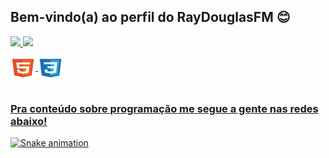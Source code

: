 ## Bem-vindo(a) ao perfil do RayDouglasFM 😊

<div>
  <a href="https://github.com/RayDouglasFM">
  <img height="180em" src="https://github-readme-stats.vercel.app/api?username=RayDouglasFMRayDouglasFM&show_icons=true&theme=tokyonight&include_all_commits=true&count_private=true"/>
  <img height="180em" src="https://github-readme-stats.vercel.app/api/top-langs/?username=RayDouglasFM&layout=compact&langs_count=6&theme=tokyonight"/>
</div>
<div style="display: inline_block"><br>
  <img align="center" alt="HTML" height="30" width="40" src="https://raw.githubusercontent.com/devicons/devicon/master/icons/html5/html5-original.svg">
  <img align="center" alt="CSS" height="30" width="40" src="https://raw.githubusercontent.com/devicons/devicon/master/icons/css3/css3-original.svg">
</div>
 
 <br>
 
  ### Pra conteúdo sobre programação me segue a gente nas redes abaixo!
 
<div> 

  ![Snake animation](https://github.com/RayDouglasFM/RayDouglasFM/blob/output/github-contribution-grid-snake.svg)

</div>
